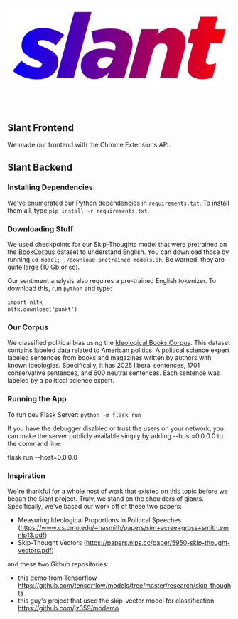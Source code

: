 <br><br>
<p align="center">
	<img src="logo.svg" alt="Slant logo">
</p>
<br><br>

## Slant Frontend

We made our frontend with the Chrome Extensions API.

## Slant Backend

### Installing Dependencies

We've enumerated our Python dependencies in `requirements.txt`. To install them all, type `pip install -r requirements.txt`.

### Downloading Stuff

We used checkpoints for our Skip-Thoughts model that were pretrained on the [BookCorpus](http://yknzhu.wixsite.com/mbweb) dataset to understand English. You can download those by running `cd model; ./download_pretrained_models.sh`. Be warned: they are quite large (10 Gb or so).

Our sentiment analysis also requires a pre-trained English tokenizer. To download this, run `python` and type:
```
import nltk
nltk.download('punkt')
```

### Our Corpus
We classified political bias using the [Ideological Books Corpus](https://people.cs.umass.edu/~miyyer/ibc/). This dataset contains labeled data related to American politics. A political science expert labeled sentences from books and magazines written by authors with known ideologies. Specifically, it has 2025 liberal sentences, 1701 conservative sentences, and 600 neutral sentences. Each sentence was labeled by a political science expert.

### Running the App
To run dev Flask Server: `python -m flask run`

If you have the debugger disabled or trust the users on your network, you can make the server publicly available simply by adding --host=0.0.0.0 to the command line:

flask run --host=0.0.0.0


### Inspiration

We're thankful for a whole host of work that existed on this topic before we began the Slant project. Truly, we stand on the shoulders of giants. Specifically, we've based our work off of these two papers:

- Measuring Ideological Proportions in Political Speeches (https://www.cs.cmu.edu/~nasmith/papers/sim+acree+gross+smith.emnlp13.pdf)
- Skip-Thought Vectors (https://papers.nips.cc/paper/5950-skip-thought-vectors.pdf)

and these two Github repositories:

- this demo from Tensorflow https://github.com/tensorflow/models/tree/master/research/skip_thoughts
- this guy's project that used the skip-vector model for classification https://github.com/jz359/modemo